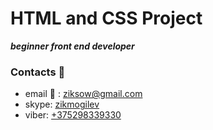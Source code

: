 # HTML and CSS Project
**_beginner front end developer_**

### Contacts :envelope_with_arrow:
* email :love_letter: : ziksow@gmail.com
* skype: [zikmogilev](https://join.skype.com/invite/tfuOAIIesjhE)
* viber: [+375298339330](tel:+375298339330)
